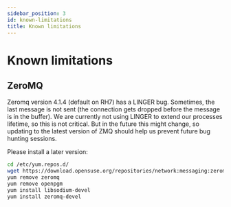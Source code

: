 ```yaml
---
sidebar_position: 3
id: known-limitations
title: Known limitations
---
```


# Known limitations

## ZeroMQ

Zeromq version 4.1.4 (default on RH7) has a LINGER bug. Sometimes, the last 
message is not sent (the connection gets dropped before the message is in the buffer).
We are currently not using LINGER to extend our processes lifetime, so this is 
not critical. But in the future this might change, so updating to the latest 
version of ZMQ should help us prevent future bug hunting sessions.

Please install a later version:

```bash
cd /etc/yum.repos.d/
wget https://download.opensuse.org/repositories/network:messaging:zeromq:release-stable/RHEL_7/network:messaging:zeromq:release-stable.repo
yum remove zeromq
yum remove openpgm
yum install libsodium-devel
yum install zeromq-devel
```